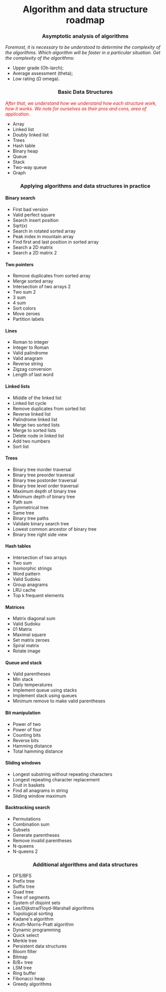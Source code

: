 <html lang="en">
<head>
</head>
<body>
<div>
<h1 align="center">Algorithm and data structure roadmap</h1>
<h3 align="center">Asymptotic analysis of algorithms</h3>

<p><i>Foremost, it is necessary to be understood to determine the complexity of the algorithms. Which algorithm will be faster in a particular situation. Get the complexity of the algorithms:</i></p>
<ul>
<li>Upper grade (Oh-larch);</li>
<li>Average assessment (theta);</li>
<li>Low rating (Ω omega).</li>
</ul>
</div>

<div>
<h3 align="center">Basic Data Structures</h3>

<p style="color:red"><i>After that, we understand how we understand how each structure work, how it works. We note for ourselves as their pros and cons, area of application.</i></p>

<ul>
<li>Array</li>
<li>Linked list</li>
<li>Doubly linked list</li>
<li>Trees</li>
<li>Hash table</li>
<li>Binary heap</li>
<li>Queue</li>
<li>Stack</li>
<li>Two-way queue</li>
<li>Graph</li>
</ul>
</div>

<div>
<h3 align="center">Applying algorithms and data structures in practice</h3>
<h4>Binary search</h4>

<ul>
<li>First bad version</li>
<li>Valid perfect square</li>
<li>Search insert position</li>
<li>Sqrt(x)</li>
<li>Search in rotated sorted array</li>
<li>Peak index in mountain array</li>
<li>Find first and last position in sorted array</li>
<li>Search a 2D matrix</li>
<li>Search a 2D matrix 2</li>
</ul>
</div>

<div>
<h4>Two pointers</h4>
<ul>
<li>Remove duplicates from sorted array</li>
<li>Merge sorted array</li>
<li>Intersection of two arrays 2</li>
<li>Two sum 2</li>
<li>3 sum</li>
<li>4 sum</li>
<li>Sort colors</li>
<li>Move zeroes</li>
<li>Partition labels</li>
</ul>
</div>

<div>
<h4>Lines</h4>
<ul>
<li>Roman to integer</li>
<li>Integer to Roman</li>
<li>Valid palindrome</li>
<li>Valid anagram</li>
<li>Reverse string</li>
<li>Zigzag conversion</li>
<li>Length of last word</li>
</ul>
</div>

<div>
<h4>Linked lists</h4>
<ul>
<li>Middle of the linked list</li>
<li>Linked list cycle</li>
<li>Remove duplicates from sorted list</li>
<li>Reverse linked list</li>
<li>Palindrome linked list</li>
<li>Merge two sorted lists</li>
<li>Merge to sorted lists</li>
<li>Delete node in linked list</li>
<li>Add two numbers</li>
<li>Sort list</li>
</ul>
</div>

<div>
<h4>Trees</h4>
<ul>
<li>Binary tree inorder traversal</li>
<li>Binary tree preorder traversal</li>
<li>Binary tree postorder traversal</li>
<li>Binary tree level order traversal</li>
<li>Maximum depth of binary tree</li>
<li>Minimum depth of binary tree</li>
<li>Path sum</li>
<li>Symmetrical tree</li>
<li>Same tree</li>
<li>Binary tree paths</li>
<li>Validate binary search tree</li>
<li>Lowest common ancestor of binary tree</li>
<li>Binary tree right side view</li>
</ul>
</div>

<div>
<h4>Hash tables</h4>
<ul>
<li>Intersection of two arrays</li>
<li>Two sum</li>
<li>Isomorphic strings</li>
<li>Word pattern</li>
<li>Valid Sudoku</li>
<li>Group anagrams</li>
<li>LRU cache</li>
<li>Top k frequent elements</li>
</ul>
</div>

<div>
<h4>Matrices</h4>
<ul>
<li>Matrix diagonal sum</li>
<li>Valid Sudoku</li>
<li>01 Matrix</li>
<li>Maximal square</li>
<li>Set matrix zeroes</li>
<li>Spiral matrix</li>
<li>Rotate image</li>
</ul>
</div>

<div>
<h4>Queue and stack</h4>
<ul>
<li>Valid parentheses</li>
<li>Min stack</li>
<li>Daily temperatures</li>
<li>Implement queue using stacks</li>
<li>Implement stack using queues</li>
<li>Minimum remove to make valid parentheses</li>
</ul>
</div>

<div>
<h4>Bit manipulation</h4>
<ul>
<li>Power of two</li>
<li>Power of four</li>
<li>Counting bits</li>
<li>Reverse bits</li>
<li>Hamming distance</li>
<li>Total hamming distance</li>
</ul>
</div>

<div>
<h4>Sliding windows</h4>
<ul>
<li>Longest substring without repeating characters</li>
<li>Longest repeating character replacement</li>
<li>Fruit in baskets</li>
<li>Find all anagrams in string</li>
<li>Sliding window maximum</li>
</ul>
</div>

<div>
<h4>Backtracking search</h4>
<ul>
<li>Permutations</li>
<li>Combination sum</li>
<li>Subsets</li>
<li>Generate parentheses</li>
<li>Remove invalid parentheses</li>
<li>N-queens</li>
<li>N-queens 2</li>
</ul>
</div>

<div>
<h3 align="center">Additional algorithms and data structures</h3>
<ul>
<li>DFS/BFS</li>
<li>Prefix tree</li>
<li>Suffix tree</li>
<li>Quad tree</li>
<li>Tree of segments</li>
<li>System of disjoint sets</li>
<li>Lee/Dijkstra/Floyd-Warshall algorithms</li>
<li>Topological sorting</li>
<li>Kadane's algorithm</li>
<li>Knuth-Morris-Pratt algorithm</li>
<li>Dynamic programming</li>
<li>Quick select</li>
<li>Merkle tree</li>
<li>Persistent data structures</li>
<li>Bloom filter</li>
<li>Bitmap</li>
<li>B/B+ tree</li>
<li>LSM tree</li>
<li>Ring buffer</li>
<li>Fibonacci heap</li>
<li>Greedy algorithms</li>
</ul>
</div>

</body>
</html>
